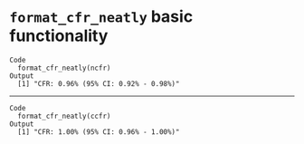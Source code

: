 # `format_cfr_neatly` basic functionality

    Code
      format_cfr_neatly(ncfr)
    Output
      [1] "CFR: 0.96% (95% CI: 0.92% - 0.98%)"

---

    Code
      format_cfr_neatly(ccfr)
    Output
      [1] "CFR: 1.00% (95% CI: 0.96% - 1.00%)"

